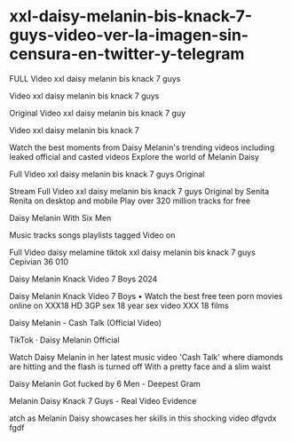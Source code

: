 # xxl-daisy-melanin-bis-knack-7-guys-video-ver-la-imagen-sin-censura-en-twitter-y-telegram

FULL Video xxl daisy melanin bis knack 7 guys

Video xxl daisy melanin bis knack 7 guys 

Original Video xxl daisy melanin bis knack 7 guy

Video xxl daisy melanin bis knack 7 

Watch the best moments from Daisy Melanin's trending videos including leaked official and casted videos Explore the world of Melanin Daisy 

Full Video xxl daisy melanin bis knack 7 guys Original

Stream Full Video xxl daisy melanin bis knack 7 guys Original by Senita Renita on desktop and mobile Play over 320 million tracks for free

Daisy Melanin With Six Men

Music tracks songs playlists tagged Video​​ on 

Full Video daisy melamine tiktok xxl daisy melanin bis knack 7 guys Cepivian 36 010

Daisy Melanin Knack Video 7 Boys 2024

Daisy Melanin Knack Video 7 Boys • Watch the best free teen porn movies online on XXX18 HD 3GP sex 18 year sex video XXX 18 films

Daisy Melanin - Cash Talk (Official Video)

TikTok · Daisy Melanin Official

Watch Daisy Melanin in her latest music video 'Cash Talk' where diamonds are hitting and the flash is turned off With a pretty face and a slim waist

Daisy Melanin Got fucked by 6 Men - Deepest Gram

Melanin Daisy Knack 7 Guys - Real Video Evidence

atch as Melanin Daisy showcases her skills in this shocking video dfgvdx fgdf
